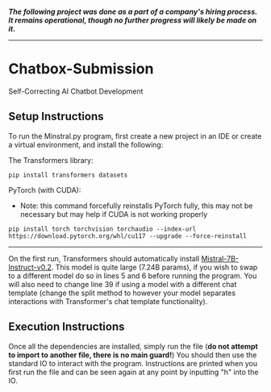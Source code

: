 ***The following project was done as a part of a company's hiring process. It remains operational, though no further progress will likely be made on it.***

---

# Chatbox-Submission
Self-Correcting AI Chatbot Development
## Setup Instructions
To run the Minstral.py program, first create a new project in an IDE or create a virtual environment, and install the following:

The Transformers library:
```
pip install transformers datasets
```
PyTorch (with CUDA):
- Note: this command forcefully reinstalls PyTorch fully, this may not be necessary but may help if CUDA is not working properly
```
pip install torch torchvision torchaudio --index-url https://download.pytorch.org/whl/cu117 --upgrade --force-reinstall
```
---

On the first run, Transformers should automatically install [Mistral-7B-Instruct-v0.2](https://huggingface.co/mistralai/Mistral-7B-Instruct-v0.2). This model is quite large (7.24B params), if you wish to swap to a different model do so in lines 5 and 6 before running the program. You will also need to change line 39 if using a model with a different chat template (change the split method to however your model separates interactions with Transformer's chat template functionality).

## Execution Instructions 
Once all the dependencies are installed, simply run the file (**do not attempt to import to another file, there is no main guard!**)
You should then use the standard IO to interact with the program. Instructions are printed when you first run the file and can be seen again at any point by inputting "h" into the IO.
